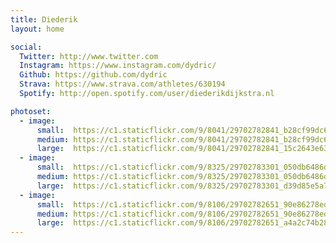 ```yaml
---
title: Diederik
layout: home

social:
  Twitter: http://www.twitter.com
  Instagram: https://www.instagram.com/dydric/
  Github: https://github.com/dydric
  Strava: https://www.strava.com/athletes/630194
  Spotify: http://open.spotify.com/user/diederikdijkstra.nl

photoset:
  - image:
      small:  https://c1.staticflickr.com/9/8041/29702782841_b28cf99dc6_z_d.jpg
      medium: https://c1.staticflickr.com/9/8041/29702782841_b28cf99dc6_b_d.jpg
      large:  https://c1.staticflickr.com/9/8041/29702782841_15c2643e63_h_d.jpg
  - image:
      small:  https://c1.staticflickr.com/9/8325/29702783301_050db6486d_z_d.jpg
      medium: https://c1.staticflickr.com/9/8325/29702783301_050db6486d_b_d.jpg
      large:  https://c1.staticflickr.com/9/8325/29702783301_d39d85e5a7_h_d.jpg
  - image:
      small:  https://c1.staticflickr.com/9/8106/29702782651_90e86278ed_z_d.jpg
      medium: https://c1.staticflickr.com/9/8106/29702782651_90e86278ed_b_d.jpg
      large:  https://c1.staticflickr.com/9/8106/29702782651_a4a2c74b28_o_d.jpg
---
```


